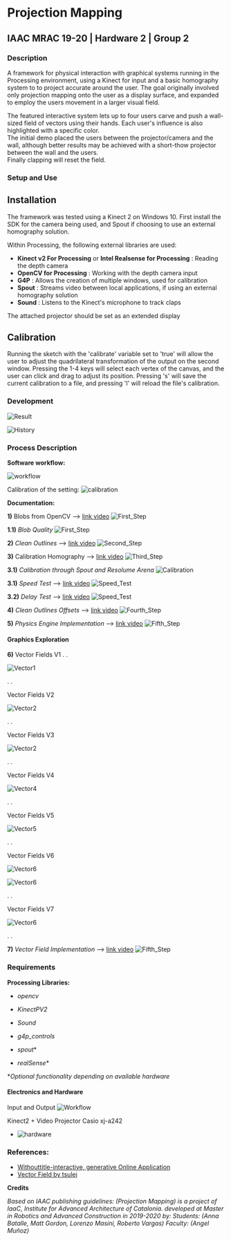 # Projection Mapping
## IAAC MRAC 19-20 | Hardware 2 | Group 2

### Description

A framework for physical interaction with graphical systems running in the Processing environment, using a Kinect for input and a basic homography system to to project accurate around the user.
The goal originally involved only projection mapping onto the user as a display surface, and expanded to employ the users movement in a larger visual field.

The featured interactive system lets up to four users carve and push a wall-sized field of vectors using their hands. Each user's influence is also highlighted with a specific color.  
The initial demo placed the users between the projector/camera and the wall, although better results may be achieved with a short-thow projector between the wall and the users.  
Finally clapping will reset the field.

### Setup and Use

## Installation
The framework was tested using a Kinect 2 on Windows 10.
First install the SDK for the camera being used, and Spout if choosing to use an external homography solution.

Within Processing, the following external libraries are used:
- **Kinect v2 For Processing** or **Intel Realsense for Processing** : Reading the depth camera
- **OpenCV for Processing** : Working with the depth camera input
- **G4P** : Allows the creation of multiple windows, used for calibration
- **Spout** : Streams video between local applications, if using an external homography solution
- **Sound** : Listens to the Kinect's microphone to track claps

The attached projector should be set as an extended display

## Calibration
Running the sketch with the 'calibrate' variable set to 'true' will allow the user to adjust the quadrilateral transformation of the output on the second window. Pressing the 1-4 keys will select each vertex of the canvas, and the user can click and drag to adjust its position. Pressing 's' will save the current calibration to a file, and pressing 'l' will reload the file's calibration. 


### Development

![Result](./doc/Feathers2.jpg)

![History](./doc/History.jpg)

### Process Description

**Software workflow:**

![workflow](./doc/workflow.jpg)

Calibration of the setting:
![calibration](./doc/calibration.jpg)


**Documentation:**

**1)** Blobs from OpenCV --> [link video](https://www.youtube.com/watch?v=LoU_e9nNRB8)
![First_Step](./doc/1.jpg)

**1.1)** *Blob Quality*
![First_Step](./doc/Blob_Quality.jpg)

**2)** *Clean Outlines* --> [link video](https://www.youtube.com/watch?v=uaYo_nu1j8A)
![Second_Step](./doc/2.jpg)

**3)** Calibration Homography --> [link video](https://www.youtube.com/watch?v=-CA7zrLlXVk)
![Third_Step](./doc/3.jpg)

**3.1)** *Calibration through Spout and Resolume Arena*
![Calibration](./doc/Delay_Test.jpg)

**3.1)** *Speed Test* --> [link video](https://www.youtube.com/watch?v=fbgv05gPEUY)
![Speed_Test](./doc/IMG_20200212_131307.jpg)

**3.2)** *Delay Test* --> [link video](https://www.youtube.com/watch?v=lHEGZzV15lw)
![Speed_Test](./doc/Delay_Test2.jpg)

**4)** *Clean Outlines Offsets* --> [link video](https://www.youtube.com/watch?v=eJJTYA-iC-M)
![Fourth_Step](./doc/4.jpg)

**5)** *Physics Engine Implementation* --> [link video](https://www.youtube.com/watch?v=-C0LxvOYOOE)
![Fifth_Step](./doc/5.jpg)

#### Graphics Exploration

**6)** Vector Fields V1
.
.

![Vector1](./doc/v1-tot.jpg)

.
.

Vector Fields V2

![Vector2](./doc/v2.jpg)

.
.

Vector Fields V3

![Vector2](./doc/v3.jpg)

.
.

Vector Fields V4

![Vector4](./doc/v4.jpg)

.
.

Vector Fields V5

![Vector5](./doc/v5.jpg)

.
.

Vector Fields V6

![Vector6](./doc/v61.jpg)

![Vector6](./doc/v62.jpg)

.
.

Vector Fields V7

![Vector6](./doc/v7.jpg)

.
.

**7)** *Vector Field Implementation* --> [link video](https://www.youtube.com/watch?v=Rx-mc5FtOwc)
![Fifth_Step](./doc/Feathers.jpg)

### Requirements

**Processing Libraries:**

* *opencv*

* *KinectPV2*

* *Sound*

* *g4p_controls*

* *spout**

* *realSense**

**Optional functionality depending on available hardware*


#### Electronics and Hardware

Input and Output
![Workflow](./doc/diagram.jpg)

Kinect2 + Video Projector Casio xj-a242
 *   ![hardware](./doc/hardw.jpg)


### References:

* [Withouttitle-interactive, generative Online Application](https://www.liaworks.com/theprojects/withouttitle/)
* [Vector Field by tsulej](https://generateme.wordpress.com/2016/04/24/drawing-vector-field/)

 **Credits**


 _Based on IAAC publishing guidelines:
 (Projection Mapping) is a project of IaaC, Institute for Advanced Architecture of Catalonia. developed at Master in Robotics and Advanced Construction in 2019-2020 by:
 Students: (Anna Batalle, Matt Gordon, Lorenzo Masini, Roberto Vargas)
 Faculty: (Angel Muñoz)_
